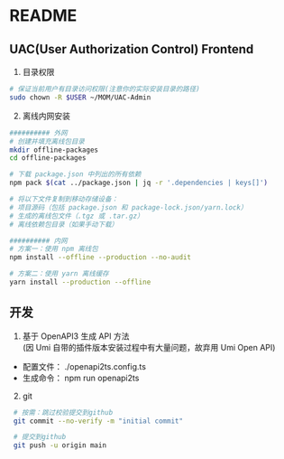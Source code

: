 # README

## UAC(User Authorization Control) Frontend 

1. 目录权限

```bash
# 保证当前用户有目录访问权限(注意你的实际安装目录的路径)
sudo chown -R $USER ~/MOM/UAC-Admin
```

2. 离线内网安装
```bash
########## 外网
# 创建并填充离线包目录
mkdir offline-packages
cd offline-packages

# 下载 package.json 中列出的所有依赖
npm pack $(cat ../package.json | jq -r '.dependencies | keys[]')

# 将以下文件复制到移动存储设备：
# 项目源码（包括 package.json 和 package-lock.json/yarn.lock）
# 生成的离线包文件（.tgz 或 .tar.gz）
# 离线依赖包目录（如果手动下载）

########## 内网
# 方案一：使用 npm 离线包
npm install --offline --production --no-audit

# 方案二：使用 yarn 离线缓存
yarn install --production --offline
```

## 开发

1. 基于 OpenAPI3 生成 API 方法  
   (因 Umi 自带的插件版本安装过程中有大量问题，故弃用 Umi Open API)

- 配置文件： ./openapi2ts.config.ts
- 生成命令： npm run openapi2ts

2. git
```bash
 # 按需：跳过校验提交到github
 git commit --no-verify -m "initial commit"

 # 提交到github
 git push -u origin main

```
